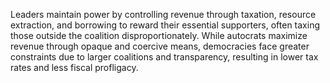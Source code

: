 Leaders maintain power by controlling revenue through taxation, resource extraction, and borrowing to reward their essential supporters, often taxing those outside the coalition disproportionately. While autocrats maximize revenue through opaque and coercive means, democracies face greater constraints due to larger coalitions and transparency, resulting in lower tax rates and less fiscal profligacy.
